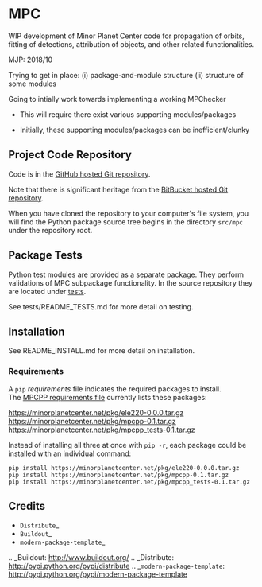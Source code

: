# MPC
WIP development of Minor Planet Center code for propagation of orbits, fitting of detections, attribution of objects, and other related functionalities.

MJP: 2018/10

Trying to get in place:
(i) package-and-module structure
(ii) structure of some modules 

Going to intially work towards implementing a working MPChecker

 - This will require there exist various supporting modules/packages

 - Initially, these supporting modules/packages can be inefficient/clunky

## Project Code Repository
Code is in the [GitHub hosted Git repository](https://github.com/matthewjohnpayne/mpc).

Note that there is significant heritage from the [BitBucket hosted Git repository](https://bitbucket.org/mpcdev/mpcpp/). 

When you have cloned the repository to your computer's file system, you will find the Python package source tree 
begins in the directory `src/mpc` under the repository root.


## Package Tests 
Python test modules are provided as a separate package. 
They perform validations of MPC subpackage functionality.
In the source repository they are located under [tests](?????????????).

See tests\/README\_TESTS.md for more detail on testing.



## Installation

See README\_INSTALL.md for more detail on installation.


### Requirements

A `pip` *requirements* file indicates the required packages to install.  
The [MPCPP requirements file](https://minorplanetcenter.net/pkg/mpcpp) currently lists these packages:

https://minorplanetcenter.net/pkg/ele220-0.0.0.tar.gz
https://minorplanetcenter.net/pkg/mpcpp-0.1.tar.gz
https://minorplanetcenter.net/pkg/mpcpp_tests-0.1.tar.gz

Instead of installing all three at once with `pip -r`, each package could be installed
with an individual command:

	pip install https://minorplanetcenter.net/pkg/ele220-0.0.0.tar.gz
    pip install https://minorplanetcenter.net/pkg/mpcpp-0.1.tar.gz
    pip install https://minorplanetcenter.net/pkg/mpcpp_tests-0.1.tar.gz


Credits
-------

- `Distribute`_
- `Buildout`_
- `modern-package-template`_

.. _Buildout: http://www.buildout.org/
.. _Distribute: http://pypi.python.org/pypi/distribute
.. _`modern-package-template`: http://pypi.python.org/pypi/modern-package-template
